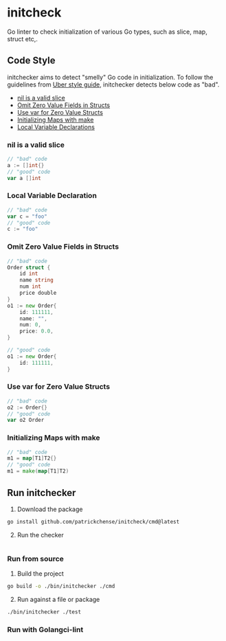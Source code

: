 # initcheck
Go linter to check initialization of various Go types, such as slice, map, struct etc,.

## Code Style
initchecker aims to detect "smelly" Go code in initialization. To follow the guidelines from [Uber style guide](https://github.com/uber-go/guide/blob/master/style.md), initchecker detects below code as "bad".
* [nil is a valid slice](https://github.com/uber-go/guide/blob/master/style.md#nil-is-a-valid-slice)
* [Omit Zero Value Fields in Structs](https://github.com/uber-go/guide/blob/master/style.md#omit-zero-value-fields-in-structs)
* [Use var for Zero Value Structs](https://github.com/uber-go/guide/blob/master/style.md#use-var-for-zero-value-structs)
* [Initializing Maps with make](https://github.com/uber-go/guide/blob/master/style.md#initializing-maps)
* [Local Variable Declarations](https://github.com/uber-go/guide/blob/master/style.md#local-variable-declarations)

### nil is a valid slice
```go
// "bad" code
a := []int{}
// "good" code
var a []int
```
### Local Variable Declaration
```go
// "bad" code
var c = "foo"
// "good" code
c := "foo"
```
### Omit Zero Value Fields in Structs
```go
// "bad" code
Order struct {
    id int
    name string
    num int
    price double 
}
o1 := new Order{
    id: 111111,
    name: "",
    num: 0,
    price: 0.0,
}

// "good" code
o1 := new Order{
    id: 111111,
}

```

### Use var for Zero Value Structs
```go
// "bad" code
o2 := Order{}
// "good" code
var o2 Order
```

### Initializing Maps with make
```go
// "bad" code
m1 = map[T1]T2{}
// "good" code
m1 = make(map[T1]T2)
```


## Run initchecker
1. Download the package
```bash
go install github.com/patrickchense/initcheck/cmd@latest
```
2. Run the checker
```bash

```

### Run from source
1. Build the project
```bash
go build -o ./bin/initchecker ./cmd
```
2. Run against a file or package
```bash
./bin/initchecker ./test
```

### Run with Golangci-lint

